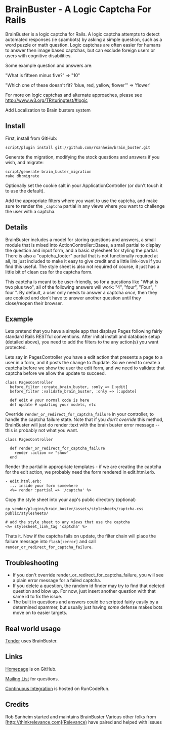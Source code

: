 BrainBuster - A Logic Captcha For Rails
=======================================

BrainBuster is a logic captcha for Rails.  A logic captcha attempts to detect automated responses (ie spambots) by asking a simple question, such as a word puzzle or math question.  Logic captchas are often easier for humans to answer then image based captchas, but can exclude foreign users or users with cognitive disabilities.  

Some example question and answers are:

"What is fifteen minus five?" => "10"

"Which one of these doesn't fit? 'blue, red, yellow, flower'" => 'flower'

For more on logic captchas and alternate approaches, please see http://www.w3.org/TR/turingtest/#logic

Add Localization to Brain busters system

Install
-------

First, install from GitHub:

    script/plugin install git://github.com/rsanheim/brain_buster.git
  
Generate the migration, modifying the stock questions and answers if you wish, and migrate:

    script/generate brain_buster_migration 
    rake db:migrate
    
Optionally set the cookie salt in your ApplicationController (or don't touch it to use the default).  

Add the appropriate filters where you want to use the captcha, and make sure to render the `_captcha` partial in any views where you want to challenge the user with a captcha.  

Details
-------

BrainBuster includes a model for storing questions and answers, a small module that is mixed into ActionController::Bases, a small partial to display the question and input form, and a basic stylesheet for styling the partial.  There is also a "captcha_footer" partial that is not functionally required at all, its just included to make it easy to give credit and a little link-love if you find this useful.  The style sheet is also not required of course, it just has a little bit of clean css for the captcha form.

This captcha is meant to be user-friendly, so for a questions like "What is two plus two", all of the following answers will work: "4", "four", "Four", "   four   ".  By default, a user only needs to answer a captcha _once_, then they are cookied and don't have to answer another question until they close/reopen their browser.

Example
-------

Lets pretend that you have a simple app that displays Pages following fairly standard Rails RESTful conventions.  After initial install and database setup (detailed above), you need to add the filters to the any action(s) you want protected.  

Lets say in PagesController you have a edit action that presents a page to a user in a form, and it posts the change to #update.  So we need to create a captcha before we show the user the edit form, and we need to validate that captcha before we allow the update to succeed.

    class PagesController
      before_filter :create_brain_buster, :only => [:edit]
      before_filter :validate_brain_buster, :only => [:update]
      
      def edit # your normal code is here
      def update # updating your models, etc

Override `render_or_redirect_for_captcha_failure` in your controller, to handle the captcha failure state.  Note that if you *don't override* this method, BrainBuster will just do render :text with the brain buster error message -- this is probably not what you want.

    class PagesController
      
      def render_or_redirect_for_captcha_failure
        render :action => "show"
      end


Render the partial in appropriate templates - if we are creating the captcha for the edit action, we probably need the form rendered in edit.html.erb.

    - edit.html.erb:
      ... inside your form somewhere
      <%= render :partial => '/captcha' %> 

Copy the style sheet into your app's public directory (optional)

    cp vendor/plugins/brain_buster/assets/stylesheets/captcha.css public/stylesheets/             

    # add the style sheet to any views that use the captcha
    <%= stylesheet_link_tag 'captcha' %>

Thats it.  Now if the captcha fails on update, the filter chain will place the failure message into `flash[:error]` and call `render_or_redirect_for_captcha_failure`.  

Troubleshooting
---------------

* If you don't override render_or_redirect_for_captcha_failure, you will see a plain error message for a failed captcha.
* If you delete a question, the random id finder may try to find that deleted question and blow up.  For now, just insert another question with that same id to fix the issue.
* The built in questions and answers could be scripted fairly easily by a determined spammer, but usually just having _some_ defense makes bots move on to easier targets.

Real world usage
----------------
[Tender](https://help.tenderapp.com) uses BrainBuster.

Links
-----
[Homepage](http://github.com/rsanheim/brain_buster) is on GitHub.

[Mailing List](http://groups.google.com/group/brainbuster-discuss) for questions.

[Continuous Integration](http://runcoderun.com/rsanheim/brain_buster) is hosted on RunCodeRun.

Credits
-------
Rob Sanheim started and maintains BrainBuster
Various other folks from [http://thinkrelevance.com](Relevance) have paired and helped with issues
